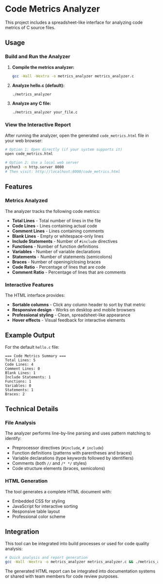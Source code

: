 # Code Metrics Analyzer

This project includes a spreadsheet-like interface for analyzing code metrics of C source files.

## Usage

### Build and Run the Analyzer

1. **Compile the metrics analyzer:**
   ```bash
   gcc -Wall -Wextra -o metrics_analyzer metrics_analyzer.c
   ```

2. **Analyze hello.c (default):**
   ```bash
   ./metrics_analyzer
   ```

3. **Analyze any C file:**
   ```bash
   ./metrics_analyzer your_file.c
   ```

### View the Interactive Report

After running the analyzer, open the generated `code_metrics.html` file in your web browser:

```bash
# Option 1: Open directly (if your system supports it)
open code_metrics.html

# Option 2: Use a local web server
python3 -m http.server 8000
# Then visit: http://localhost:8000/code_metrics.html
```

## Features

### Metrics Analyzed

The analyzer tracks the following code metrics:

- **Total Lines** - Total number of lines in the file
- **Code Lines** - Lines containing actual code
- **Comment Lines** - Lines containing comments
- **Blank Lines** - Empty or whitespace-only lines
- **Include Statements** - Number of `#include` directives
- **Functions** - Number of function definitions
- **Variables** - Number of variable declarations
- **Statements** - Number of statements (semicolons)
- **Braces** - Number of opening/closing braces
- **Code Ratio** - Percentage of lines that are code
- **Comment Ratio** - Percentage of lines that are comments

### Interactive Features

The HTML interface provides:

- **Sortable columns** - Click any column header to sort by that metric
- **Responsive design** - Works on desktop and mobile browsers
- **Professional styling** - Clean, spreadsheet-like appearance
- **Hover effects** - Visual feedback for interactive elements

## Example Output

For the default `hello.c` file:

```
=== Code Metrics Summary ===
Total Lines: 5
Code Lines: 4
Comment Lines: 0
Blank Lines: 1
Include Statements: 1
Functions: 1
Variables: 0
Statements: 1
Braces: 2
```

## Technical Details

### File Analysis

The analyzer performs line-by-line parsing and uses pattern matching to identify:

- Preprocessor directives (`#include`, `# include`)
- Function definitions (patterns with parentheses and braces)
- Variable declarations (type keywords followed by identifiers)
- Comments (both `//` and `/* */` styles)
- Code structure elements (braces, semicolons)

### HTML Generation

The tool generates a complete HTML document with:

- Embedded CSS for styling
- JavaScript for interactive sorting
- Responsive table layout
- Professional color scheme

## Integration

This tool can be integrated into build processes or used for code quality analysis:

```bash
# Quick analysis and report generation
gcc -Wall -Wextra -o metrics_analyzer metrics_analyzer.c && ./metrics_analyzer hello.c
```

The generated HTML report can be integrated into documentation systems or shared with team members for code review purposes.